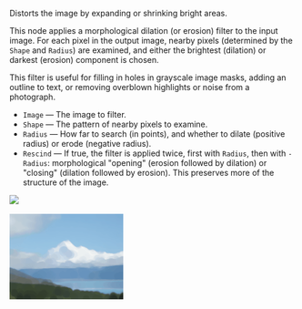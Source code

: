 Distorts the image by expanding or shrinking bright areas.

This node applies a morphological dilation (or erosion) filter to the input image.  For each pixel in the output image, nearby pixels (determined by the `Shape` and `Radius`) are examined, and either the brightest (dilation) or darkest (erosion) component is chosen.

This filter is useful for filling in holes in grayscale image masks, adding an outline to text, or removing overblown highlights or noise from a photograph.

   - `Image` — The image to filter.
   - `Shape` — The pattern of nearby pixels to examine.
   - `Radius` — How far to search (in points), and whether to dilate (positive radius) or erode (negative radius).
   - `Rescind` — If true, the filter is applied twice, first with `Radius`, then with `-Radius`: morphological "opening" (erosion followed by dilation) or "closing" (dilation followed by erosion).  This preserves more of the structure of the image.

![](mountains.png)

![](dilate.png)
